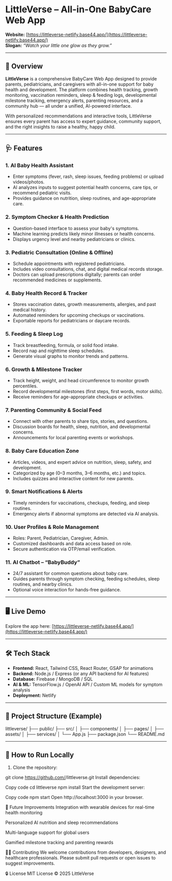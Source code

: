 # LittleVerse – All-in-One BabyCare Web App

**Website:** [https://littleverse-netlify.base44.app/](https://littleverse-netlify.base44.app/)  
**Slogan:** *“Watch your little one glow as they grow.”*

---

## 🌟 Overview

**LittleVerse** is a comprehensive BabyCare Web App designed to provide parents, pediatricians, and caregivers with all-in-one support for baby health and development. The platform combines health tracking, growth monitoring, vaccination reminders, sleep & feeding logs, developmental milestone tracking, emergency alerts, parenting resources, and a community hub — all under a unified, AI-powered interface.  

With personalized recommendations and interactive tools, LittleVerse ensures every parent has access to expert guidance, community support, and the right insights to raise a healthy, happy child.

---

## 🩺 Features

### 1. AI Baby Health Assistant
- Enter symptoms (fever, rash, sleep issues, feeding problems) or upload videos/photos.
- AI analyzes inputs to suggest potential health concerns, care tips, or recommend pediatric visits.
- Provides guidance on nutrition, sleep routines, and age-appropriate care.

### 2. Symptom Checker & Health Prediction
- Question-based interface to assess your baby's symptoms.
- Machine learning predicts likely minor illnesses or health concerns.
- Displays urgency level and nearby pediatricians or clinics.

### 3. Pediatric Consultation (Online & Offline)
- Schedule appointments with registered pediatricians.
- Includes video consultations, chat, and digital medical records storage.
- Doctors can upload prescriptions digitally; parents can order recommended medicines or supplements.

### 4. Baby Health Record & Tracker
- Stores vaccination dates, growth measurements, allergies, and past medical history.
- Automated reminders for upcoming checkups or vaccinations.
- Exportable reports for pediatricians or daycare records.

### 5. Feeding & Sleep Log
- Track breastfeeding, formula, or solid food intake.
- Record nap and nighttime sleep schedules.
- Generate visual graphs to monitor trends and patterns.

### 6. Growth & Milestone Tracker
- Track height, weight, and head circumference to monitor growth percentiles.
- Record developmental milestones (first steps, first words, motor skills).
- Receive reminders for age-appropriate checkups or activities.

### 7. Parenting Community & Social Feed
- Connect with other parents to share tips, stories, and questions.
- Discussion boards for health, sleep, nutrition, and developmental concerns.
- Announcements for local parenting events or workshops.

### 8. Baby Care Education Zone
- Articles, videos, and expert advice on nutrition, sleep, safety, and development.
- Categorized by age (0–3 months, 3–6 months, etc.) and topics.
- Includes quizzes and interactive content for new parents.

### 9. Smart Notifications & Alerts
- Timely reminders for vaccinations, checkups, feeding, and sleep routines.
- Emergency alerts if abnormal symptoms are detected via AI analysis.

### 10. User Profiles & Role Management
- Roles: Parent, Pediatrician, Caregiver, Admin.
- Customized dashboards and data access based on role.
- Secure authentication via OTP/email verification.

### 11. AI Chatbot – “BabyBuddy”
- 24/7 assistant for common questions about baby care.
- Guides parents through symptom checking, feeding schedules, sleep routines, and nearby clinics.
- Optional voice interaction for hands-free guidance.

---

## 🖥️ Live Demo
Explore the app here: [https://littleverse-netlify.base44.app/](https://littleverse-netlify.base44.app/)

---

## 🛠️ Tech Stack
- **Frontend:** React, Tailwind CSS, React Router, GSAP for animations  
- **Backend:** Node.js / Express (or any API backend for AI features)  
- **Database:** Firebase / MongoDB / SQL  
- **AI & ML:** TensorFlow.js / OpenAI API / Custom ML models for symptom analysis  
- **Deployment:** Netlify  

---

## 📁 Project Structure (Example)
littleverse/
├── public/
├── src/
│ ├── components/
│ ├── pages/
│ ├── assets/
│ ├── services/
│ └── App.js
├── package.json
└── README.md



---

## 🚀 How to Run Locally
1. Clone the repository:

git clone https://github.com/<username>/littleverse.git
Install dependencies:

Copy code
cd littleverse
npm install
Start the development server:


Copy code
npm start
Open http://localhost:3000 in your browser.

📌 Future Improvements
Integration with wearable devices for real-time health monitoring

Personalized AI nutrition and sleep recommendations

Multi-language support for global users

Gamified milestone tracking and parenting rewards

👩‍💻 Contributing
We welcome contributions from developers, designers, and healthcare professionals.
Please submit pull requests or open issues to suggest improvements.

🔒 License
MIT License © 2025 LittleVerse
